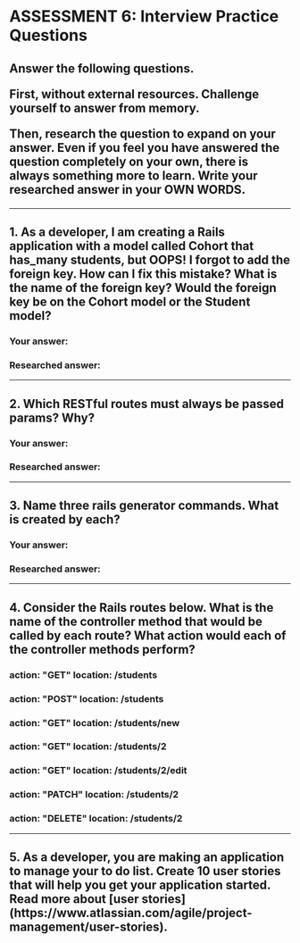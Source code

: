 # ASSESSMENT 6: Interview Practice Questions
<h2>
  Answer the following questions.

  First, without external resources. Challenge yourself to answer from memory.

  Then, research the question to expand on your answer. Even if you feel you have 
  answered the question completely on your own, there is always something more to 
  learn. Write your researched answer in your OWN WORDS.
</h2>

--------------------------------------------------------------------------------
<h2>
  1. As a developer, I am creating a Rails application with a model called Cohort 
  that has_many students, but OOPS! I forgot to add the foreign key. How can I fix
  this mistake? What is the name of the foreign key? Would the foreign key be on 
  the Cohort model or the Student model?
</h2>

### Your answer:

### Researched answer:

--------------------------------------------------------------------------------
## 2. Which RESTful routes must always be passed params? Why?

### Your answer:

### Researched answer:

--------------------------------------------------------------------------------
## 3. Name three rails generator commands. What is created by each?

### Your answer:

### Researched answer:

--------------------------------------------------------------------------------
<h2> 
  4. Consider the Rails routes below. What is the name of the controller method 
  that would be called by each route? What action would each of the controller 
  methods perform?
</h2>

### action: "GET" location: /students

### action: "POST" location: /students

### action: "GET" location: /students/new

### action: "GET" location: /students/2

### action: "GET" location: /students/2/edit

### action: "PATCH" location: /students/2

### action: "DELETE" location: /students/2

--------------------------------------------------------------------------------
<h2>
  5. As a developer, you are making an application to manage your to do list. 
  Create 10 user stories that will help you get your application started. Read 
  more about 
  [user stories](https://www.atlassian.com/agile/project-management/user-stories).
</h2>
